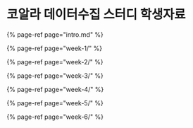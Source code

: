 # 코알라 데이터수집 스터디 학생자료

{% page-ref page="intro.md" %}

{% page-ref page="week-1/" %}

{% page-ref page="week-2/" %}

{% page-ref page="week-3/" %}

{% page-ref page="week-4/" %}

{% page-ref page="week-5/" %}

{% page-ref page="week-6/" %}


